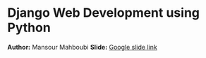 # Django Web Development using Python
**Author:** Mansour Mahboubi
**Slide:** [Google slide link](https://docs.google.com/presentation/d/12CT69KL_DLDTglU2R-xNpUB_7h16ovK5rEfSTbQKqgg)
